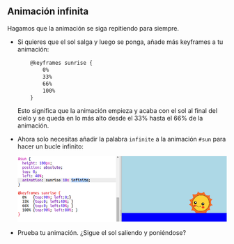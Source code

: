 ## Animación infinita

Hagamos que la animación se siga repitiendo para siempre.

+ Si quieres que el sol salga y luego se ponga, añade más keyframes a tu animación:
    ```
        @keyframes sunrise {
            0%  
            33% 
            66% 
            100%
        }
    ```    
    
    Esto significa que la animación empieza y acaba con el sol al final del cielo y se queda en lo más alto desde el 33% hasta el 66% de la animación.

+ Ahora solo necesitas añadir la palabra `infinite` a la animación `#sun` para hacer un bucle infinito:
    
    ![screenshot](images/sunrise-infinite.png)

+ Prueba tu animación. ¿Sigue el sol saliendo y poniéndose?
